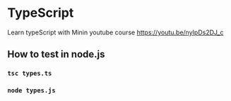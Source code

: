 # TypeScript

Learn typeScript with Minin youtube course https://youtu.be/nyIpDs2DJ_c

## How to test in node.js

### `tsc types.ts`

### `node types.js`
